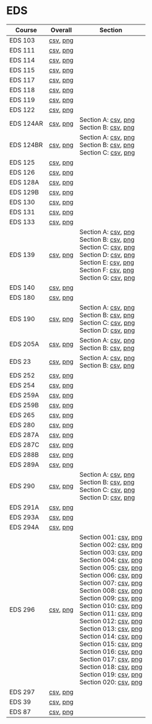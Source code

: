 # EDS

| Course | Overall | Section |
| ------ | ------- | ------- |
| EDS 103 | [csv](https://github.com/UCSD-Historical-Enrollment-Data/2024Winter/blob/main/overall/EDS%20103.csv), [png](https://raw.githubusercontent.com/UCSD-Historical-Enrollment-Data/2024Winter/main/plot_overall/EDS%20103.png) |  |
| EDS 111 | [csv](https://github.com/UCSD-Historical-Enrollment-Data/2024Winter/blob/main/overall/EDS%20111.csv), [png](https://raw.githubusercontent.com/UCSD-Historical-Enrollment-Data/2024Winter/main/plot_overall/EDS%20111.png) |  |
| EDS 114 | [csv](https://github.com/UCSD-Historical-Enrollment-Data/2024Winter/blob/main/overall/EDS%20114.csv), [png](https://raw.githubusercontent.com/UCSD-Historical-Enrollment-Data/2024Winter/main/plot_overall/EDS%20114.png) |  |
| EDS 115 | [csv](https://github.com/UCSD-Historical-Enrollment-Data/2024Winter/blob/main/overall/EDS%20115.csv), [png](https://raw.githubusercontent.com/UCSD-Historical-Enrollment-Data/2024Winter/main/plot_overall/EDS%20115.png) |  |
| EDS 117 | [csv](https://github.com/UCSD-Historical-Enrollment-Data/2024Winter/blob/main/overall/EDS%20117.csv), [png](https://raw.githubusercontent.com/UCSD-Historical-Enrollment-Data/2024Winter/main/plot_overall/EDS%20117.png) |  |
| EDS 118 | [csv](https://github.com/UCSD-Historical-Enrollment-Data/2024Winter/blob/main/overall/EDS%20118.csv), [png](https://raw.githubusercontent.com/UCSD-Historical-Enrollment-Data/2024Winter/main/plot_overall/EDS%20118.png) |  |
| EDS 119 | [csv](https://github.com/UCSD-Historical-Enrollment-Data/2024Winter/blob/main/overall/EDS%20119.csv), [png](https://raw.githubusercontent.com/UCSD-Historical-Enrollment-Data/2024Winter/main/plot_overall/EDS%20119.png) |  |
| EDS 122 | [csv](https://github.com/UCSD-Historical-Enrollment-Data/2024Winter/blob/main/overall/EDS%20122.csv), [png](https://raw.githubusercontent.com/UCSD-Historical-Enrollment-Data/2024Winter/main/plot_overall/EDS%20122.png) |  |
| EDS 124AR | [csv](https://github.com/UCSD-Historical-Enrollment-Data/2024Winter/blob/main/overall/EDS%20124AR.csv), [png](https://raw.githubusercontent.com/UCSD-Historical-Enrollment-Data/2024Winter/main/plot_overall/EDS%20124AR.png) | Section A: [csv](https://github.com/UCSD-Historical-Enrollment-Data/2024Winter/blob/main/section/EDS%20124AR_A.csv), [png](https://raw.githubusercontent.com/UCSD-Historical-Enrollment-Data/2024Winter/main/plot_section/EDS%20124AR_A.png)<br>Section B: [csv](https://github.com/UCSD-Historical-Enrollment-Data/2024Winter/blob/main/section/EDS%20124AR_B.csv), [png](https://raw.githubusercontent.com/UCSD-Historical-Enrollment-Data/2024Winter/main/plot_section/EDS%20124AR_B.png) |
| EDS 124BR | [csv](https://github.com/UCSD-Historical-Enrollment-Data/2024Winter/blob/main/overall/EDS%20124BR.csv), [png](https://raw.githubusercontent.com/UCSD-Historical-Enrollment-Data/2024Winter/main/plot_overall/EDS%20124BR.png) | Section A: [csv](https://github.com/UCSD-Historical-Enrollment-Data/2024Winter/blob/main/section/EDS%20124BR_A.csv), [png](https://raw.githubusercontent.com/UCSD-Historical-Enrollment-Data/2024Winter/main/plot_section/EDS%20124BR_A.png)<br>Section B: [csv](https://github.com/UCSD-Historical-Enrollment-Data/2024Winter/blob/main/section/EDS%20124BR_B.csv), [png](https://raw.githubusercontent.com/UCSD-Historical-Enrollment-Data/2024Winter/main/plot_section/EDS%20124BR_B.png)<br>Section C: [csv](https://github.com/UCSD-Historical-Enrollment-Data/2024Winter/blob/main/section/EDS%20124BR_C.csv), [png](https://raw.githubusercontent.com/UCSD-Historical-Enrollment-Data/2024Winter/main/plot_section/EDS%20124BR_C.png) |
| EDS 125 | [csv](https://github.com/UCSD-Historical-Enrollment-Data/2024Winter/blob/main/overall/EDS%20125.csv), [png](https://raw.githubusercontent.com/UCSD-Historical-Enrollment-Data/2024Winter/main/plot_overall/EDS%20125.png) |  |
| EDS 126 | [csv](https://github.com/UCSD-Historical-Enrollment-Data/2024Winter/blob/main/overall/EDS%20126.csv), [png](https://raw.githubusercontent.com/UCSD-Historical-Enrollment-Data/2024Winter/main/plot_overall/EDS%20126.png) |  |
| EDS 128A | [csv](https://github.com/UCSD-Historical-Enrollment-Data/2024Winter/blob/main/overall/EDS%20128A.csv), [png](https://raw.githubusercontent.com/UCSD-Historical-Enrollment-Data/2024Winter/main/plot_overall/EDS%20128A.png) |  |
| EDS 129B | [csv](https://github.com/UCSD-Historical-Enrollment-Data/2024Winter/blob/main/overall/EDS%20129B.csv), [png](https://raw.githubusercontent.com/UCSD-Historical-Enrollment-Data/2024Winter/main/plot_overall/EDS%20129B.png) |  |
| EDS 130 | [csv](https://github.com/UCSD-Historical-Enrollment-Data/2024Winter/blob/main/overall/EDS%20130.csv), [png](https://raw.githubusercontent.com/UCSD-Historical-Enrollment-Data/2024Winter/main/plot_overall/EDS%20130.png) |  |
| EDS 131 | [csv](https://github.com/UCSD-Historical-Enrollment-Data/2024Winter/blob/main/overall/EDS%20131.csv), [png](https://raw.githubusercontent.com/UCSD-Historical-Enrollment-Data/2024Winter/main/plot_overall/EDS%20131.png) |  |
| EDS 133 | [csv](https://github.com/UCSD-Historical-Enrollment-Data/2024Winter/blob/main/overall/EDS%20133.csv), [png](https://raw.githubusercontent.com/UCSD-Historical-Enrollment-Data/2024Winter/main/plot_overall/EDS%20133.png) |  |
| EDS 139 | [csv](https://github.com/UCSD-Historical-Enrollment-Data/2024Winter/blob/main/overall/EDS%20139.csv), [png](https://raw.githubusercontent.com/UCSD-Historical-Enrollment-Data/2024Winter/main/plot_overall/EDS%20139.png) | Section A: [csv](https://github.com/UCSD-Historical-Enrollment-Data/2024Winter/blob/main/section/EDS%20139_A.csv), [png](https://raw.githubusercontent.com/UCSD-Historical-Enrollment-Data/2024Winter/main/plot_section/EDS%20139_A.png)<br>Section B: [csv](https://github.com/UCSD-Historical-Enrollment-Data/2024Winter/blob/main/section/EDS%20139_B.csv), [png](https://raw.githubusercontent.com/UCSD-Historical-Enrollment-Data/2024Winter/main/plot_section/EDS%20139_B.png)<br>Section C: [csv](https://github.com/UCSD-Historical-Enrollment-Data/2024Winter/blob/main/section/EDS%20139_C.csv), [png](https://raw.githubusercontent.com/UCSD-Historical-Enrollment-Data/2024Winter/main/plot_section/EDS%20139_C.png)<br>Section D: [csv](https://github.com/UCSD-Historical-Enrollment-Data/2024Winter/blob/main/section/EDS%20139_D.csv), [png](https://raw.githubusercontent.com/UCSD-Historical-Enrollment-Data/2024Winter/main/plot_section/EDS%20139_D.png)<br>Section E: [csv](https://github.com/UCSD-Historical-Enrollment-Data/2024Winter/blob/main/section/EDS%20139_E.csv), [png](https://raw.githubusercontent.com/UCSD-Historical-Enrollment-Data/2024Winter/main/plot_section/EDS%20139_E.png)<br>Section F: [csv](https://github.com/UCSD-Historical-Enrollment-Data/2024Winter/blob/main/section/EDS%20139_F.csv), [png](https://raw.githubusercontent.com/UCSD-Historical-Enrollment-Data/2024Winter/main/plot_section/EDS%20139_F.png)<br>Section G: [csv](https://github.com/UCSD-Historical-Enrollment-Data/2024Winter/blob/main/section/EDS%20139_G.csv), [png](https://raw.githubusercontent.com/UCSD-Historical-Enrollment-Data/2024Winter/main/plot_section/EDS%20139_G.png) |
| EDS 140 | [csv](https://github.com/UCSD-Historical-Enrollment-Data/2024Winter/blob/main/overall/EDS%20140.csv), [png](https://raw.githubusercontent.com/UCSD-Historical-Enrollment-Data/2024Winter/main/plot_overall/EDS%20140.png) |  |
| EDS 180 | [csv](https://github.com/UCSD-Historical-Enrollment-Data/2024Winter/blob/main/overall/EDS%20180.csv), [png](https://raw.githubusercontent.com/UCSD-Historical-Enrollment-Data/2024Winter/main/plot_overall/EDS%20180.png) |  |
| EDS 190 | [csv](https://github.com/UCSD-Historical-Enrollment-Data/2024Winter/blob/main/overall/EDS%20190.csv), [png](https://raw.githubusercontent.com/UCSD-Historical-Enrollment-Data/2024Winter/main/plot_overall/EDS%20190.png) | Section A: [csv](https://github.com/UCSD-Historical-Enrollment-Data/2024Winter/blob/main/section/EDS%20190_A.csv), [png](https://raw.githubusercontent.com/UCSD-Historical-Enrollment-Data/2024Winter/main/plot_section/EDS%20190_A.png)<br>Section B: [csv](https://github.com/UCSD-Historical-Enrollment-Data/2024Winter/blob/main/section/EDS%20190_B.csv), [png](https://raw.githubusercontent.com/UCSD-Historical-Enrollment-Data/2024Winter/main/plot_section/EDS%20190_B.png)<br>Section C: [csv](https://github.com/UCSD-Historical-Enrollment-Data/2024Winter/blob/main/section/EDS%20190_C.csv), [png](https://raw.githubusercontent.com/UCSD-Historical-Enrollment-Data/2024Winter/main/plot_section/EDS%20190_C.png)<br>Section D: [csv](https://github.com/UCSD-Historical-Enrollment-Data/2024Winter/blob/main/section/EDS%20190_D.csv), [png](https://raw.githubusercontent.com/UCSD-Historical-Enrollment-Data/2024Winter/main/plot_section/EDS%20190_D.png) |
| EDS 205A | [csv](https://github.com/UCSD-Historical-Enrollment-Data/2024Winter/blob/main/overall/EDS%20205A.csv), [png](https://raw.githubusercontent.com/UCSD-Historical-Enrollment-Data/2024Winter/main/plot_overall/EDS%20205A.png) | Section A: [csv](https://github.com/UCSD-Historical-Enrollment-Data/2024Winter/blob/main/section/EDS%20205A_A.csv), [png](https://raw.githubusercontent.com/UCSD-Historical-Enrollment-Data/2024Winter/main/plot_section/EDS%20205A_A.png)<br>Section B: [csv](https://github.com/UCSD-Historical-Enrollment-Data/2024Winter/blob/main/section/EDS%20205A_B.csv), [png](https://raw.githubusercontent.com/UCSD-Historical-Enrollment-Data/2024Winter/main/plot_section/EDS%20205A_B.png) |
| EDS 23 | [csv](https://github.com/UCSD-Historical-Enrollment-Data/2024Winter/blob/main/overall/EDS%2023.csv), [png](https://raw.githubusercontent.com/UCSD-Historical-Enrollment-Data/2024Winter/main/plot_overall/EDS%2023.png) | Section A: [csv](https://github.com/UCSD-Historical-Enrollment-Data/2024Winter/blob/main/section/EDS%2023_A.csv), [png](https://raw.githubusercontent.com/UCSD-Historical-Enrollment-Data/2024Winter/main/plot_section/EDS%2023_A.png)<br>Section B: [csv](https://github.com/UCSD-Historical-Enrollment-Data/2024Winter/blob/main/section/EDS%2023_B.csv), [png](https://raw.githubusercontent.com/UCSD-Historical-Enrollment-Data/2024Winter/main/plot_section/EDS%2023_B.png) |
| EDS 252 | [csv](https://github.com/UCSD-Historical-Enrollment-Data/2024Winter/blob/main/overall/EDS%20252.csv), [png](https://raw.githubusercontent.com/UCSD-Historical-Enrollment-Data/2024Winter/main/plot_overall/EDS%20252.png) |  |
| EDS 254 | [csv](https://github.com/UCSD-Historical-Enrollment-Data/2024Winter/blob/main/overall/EDS%20254.csv), [png](https://raw.githubusercontent.com/UCSD-Historical-Enrollment-Data/2024Winter/main/plot_overall/EDS%20254.png) |  |
| EDS 259A | [csv](https://github.com/UCSD-Historical-Enrollment-Data/2024Winter/blob/main/overall/EDS%20259A.csv), [png](https://raw.githubusercontent.com/UCSD-Historical-Enrollment-Data/2024Winter/main/plot_overall/EDS%20259A.png) |  |
| EDS 259B | [csv](https://github.com/UCSD-Historical-Enrollment-Data/2024Winter/blob/main/overall/EDS%20259B.csv), [png](https://raw.githubusercontent.com/UCSD-Historical-Enrollment-Data/2024Winter/main/plot_overall/EDS%20259B.png) |  |
| EDS 265 | [csv](https://github.com/UCSD-Historical-Enrollment-Data/2024Winter/blob/main/overall/EDS%20265.csv), [png](https://raw.githubusercontent.com/UCSD-Historical-Enrollment-Data/2024Winter/main/plot_overall/EDS%20265.png) |  |
| EDS 280 | [csv](https://github.com/UCSD-Historical-Enrollment-Data/2024Winter/blob/main/overall/EDS%20280.csv), [png](https://raw.githubusercontent.com/UCSD-Historical-Enrollment-Data/2024Winter/main/plot_overall/EDS%20280.png) |  |
| EDS 287A | [csv](https://github.com/UCSD-Historical-Enrollment-Data/2024Winter/blob/main/overall/EDS%20287A.csv), [png](https://raw.githubusercontent.com/UCSD-Historical-Enrollment-Data/2024Winter/main/plot_overall/EDS%20287A.png) |  |
| EDS 287C | [csv](https://github.com/UCSD-Historical-Enrollment-Data/2024Winter/blob/main/overall/EDS%20287C.csv), [png](https://raw.githubusercontent.com/UCSD-Historical-Enrollment-Data/2024Winter/main/plot_overall/EDS%20287C.png) |  |
| EDS 288B | [csv](https://github.com/UCSD-Historical-Enrollment-Data/2024Winter/blob/main/overall/EDS%20288B.csv), [png](https://raw.githubusercontent.com/UCSD-Historical-Enrollment-Data/2024Winter/main/plot_overall/EDS%20288B.png) |  |
| EDS 289A | [csv](https://github.com/UCSD-Historical-Enrollment-Data/2024Winter/blob/main/overall/EDS%20289A.csv), [png](https://raw.githubusercontent.com/UCSD-Historical-Enrollment-Data/2024Winter/main/plot_overall/EDS%20289A.png) |  |
| EDS 290 | [csv](https://github.com/UCSD-Historical-Enrollment-Data/2024Winter/blob/main/overall/EDS%20290.csv), [png](https://raw.githubusercontent.com/UCSD-Historical-Enrollment-Data/2024Winter/main/plot_overall/EDS%20290.png) | Section A: [csv](https://github.com/UCSD-Historical-Enrollment-Data/2024Winter/blob/main/section/EDS%20290_A.csv), [png](https://raw.githubusercontent.com/UCSD-Historical-Enrollment-Data/2024Winter/main/plot_section/EDS%20290_A.png)<br>Section B: [csv](https://github.com/UCSD-Historical-Enrollment-Data/2024Winter/blob/main/section/EDS%20290_B.csv), [png](https://raw.githubusercontent.com/UCSD-Historical-Enrollment-Data/2024Winter/main/plot_section/EDS%20290_B.png)<br>Section C: [csv](https://github.com/UCSD-Historical-Enrollment-Data/2024Winter/blob/main/section/EDS%20290_C.csv), [png](https://raw.githubusercontent.com/UCSD-Historical-Enrollment-Data/2024Winter/main/plot_section/EDS%20290_C.png)<br>Section D: [csv](https://github.com/UCSD-Historical-Enrollment-Data/2024Winter/blob/main/section/EDS%20290_D.csv), [png](https://raw.githubusercontent.com/UCSD-Historical-Enrollment-Data/2024Winter/main/plot_section/EDS%20290_D.png) |
| EDS 291A | [csv](https://github.com/UCSD-Historical-Enrollment-Data/2024Winter/blob/main/overall/EDS%20291A.csv), [png](https://raw.githubusercontent.com/UCSD-Historical-Enrollment-Data/2024Winter/main/plot_overall/EDS%20291A.png) |  |
| EDS 293A | [csv](https://github.com/UCSD-Historical-Enrollment-Data/2024Winter/blob/main/overall/EDS%20293A.csv), [png](https://raw.githubusercontent.com/UCSD-Historical-Enrollment-Data/2024Winter/main/plot_overall/EDS%20293A.png) |  |
| EDS 294A | [csv](https://github.com/UCSD-Historical-Enrollment-Data/2024Winter/blob/main/overall/EDS%20294A.csv), [png](https://raw.githubusercontent.com/UCSD-Historical-Enrollment-Data/2024Winter/main/plot_overall/EDS%20294A.png) |  |
| EDS 296 | [csv](https://github.com/UCSD-Historical-Enrollment-Data/2024Winter/blob/main/overall/EDS%20296.csv), [png](https://raw.githubusercontent.com/UCSD-Historical-Enrollment-Data/2024Winter/main/plot_overall/EDS%20296.png) | Section 001: [csv](https://github.com/UCSD-Historical-Enrollment-Data/2024Winter/blob/main/section/EDS%20296_001.csv), [png](https://raw.githubusercontent.com/UCSD-Historical-Enrollment-Data/2024Winter/main/plot_section/EDS%20296_001.png)<br>Section 002: [csv](https://github.com/UCSD-Historical-Enrollment-Data/2024Winter/blob/main/section/EDS%20296_002.csv), [png](https://raw.githubusercontent.com/UCSD-Historical-Enrollment-Data/2024Winter/main/plot_section/EDS%20296_002.png)<br>Section 003: [csv](https://github.com/UCSD-Historical-Enrollment-Data/2024Winter/blob/main/section/EDS%20296_003.csv), [png](https://raw.githubusercontent.com/UCSD-Historical-Enrollment-Data/2024Winter/main/plot_section/EDS%20296_003.png)<br>Section 004: [csv](https://github.com/UCSD-Historical-Enrollment-Data/2024Winter/blob/main/section/EDS%20296_004.csv), [png](https://raw.githubusercontent.com/UCSD-Historical-Enrollment-Data/2024Winter/main/plot_section/EDS%20296_004.png)<br>Section 005: [csv](https://github.com/UCSD-Historical-Enrollment-Data/2024Winter/blob/main/section/EDS%20296_005.csv), [png](https://raw.githubusercontent.com/UCSD-Historical-Enrollment-Data/2024Winter/main/plot_section/EDS%20296_005.png)<br>Section 006: [csv](https://github.com/UCSD-Historical-Enrollment-Data/2024Winter/blob/main/section/EDS%20296_006.csv), [png](https://raw.githubusercontent.com/UCSD-Historical-Enrollment-Data/2024Winter/main/plot_section/EDS%20296_006.png)<br>Section 007: [csv](https://github.com/UCSD-Historical-Enrollment-Data/2024Winter/blob/main/section/EDS%20296_007.csv), [png](https://raw.githubusercontent.com/UCSD-Historical-Enrollment-Data/2024Winter/main/plot_section/EDS%20296_007.png)<br>Section 008: [csv](https://github.com/UCSD-Historical-Enrollment-Data/2024Winter/blob/main/section/EDS%20296_008.csv), [png](https://raw.githubusercontent.com/UCSD-Historical-Enrollment-Data/2024Winter/main/plot_section/EDS%20296_008.png)<br>Section 009: [csv](https://github.com/UCSD-Historical-Enrollment-Data/2024Winter/blob/main/section/EDS%20296_009.csv), [png](https://raw.githubusercontent.com/UCSD-Historical-Enrollment-Data/2024Winter/main/plot_section/EDS%20296_009.png)<br>Section 010: [csv](https://github.com/UCSD-Historical-Enrollment-Data/2024Winter/blob/main/section/EDS%20296_010.csv), [png](https://raw.githubusercontent.com/UCSD-Historical-Enrollment-Data/2024Winter/main/plot_section/EDS%20296_010.png)<br>Section 011: [csv](https://github.com/UCSD-Historical-Enrollment-Data/2024Winter/blob/main/section/EDS%20296_011.csv), [png](https://raw.githubusercontent.com/UCSD-Historical-Enrollment-Data/2024Winter/main/plot_section/EDS%20296_011.png)<br>Section 012: [csv](https://github.com/UCSD-Historical-Enrollment-Data/2024Winter/blob/main/section/EDS%20296_012.csv), [png](https://raw.githubusercontent.com/UCSD-Historical-Enrollment-Data/2024Winter/main/plot_section/EDS%20296_012.png)<br>Section 013: [csv](https://github.com/UCSD-Historical-Enrollment-Data/2024Winter/blob/main/section/EDS%20296_013.csv), [png](https://raw.githubusercontent.com/UCSD-Historical-Enrollment-Data/2024Winter/main/plot_section/EDS%20296_013.png)<br>Section 014: [csv](https://github.com/UCSD-Historical-Enrollment-Data/2024Winter/blob/main/section/EDS%20296_014.csv), [png](https://raw.githubusercontent.com/UCSD-Historical-Enrollment-Data/2024Winter/main/plot_section/EDS%20296_014.png)<br>Section 015: [csv](https://github.com/UCSD-Historical-Enrollment-Data/2024Winter/blob/main/section/EDS%20296_015.csv), [png](https://raw.githubusercontent.com/UCSD-Historical-Enrollment-Data/2024Winter/main/plot_section/EDS%20296_015.png)<br>Section 016: [csv](https://github.com/UCSD-Historical-Enrollment-Data/2024Winter/blob/main/section/EDS%20296_016.csv), [png](https://raw.githubusercontent.com/UCSD-Historical-Enrollment-Data/2024Winter/main/plot_section/EDS%20296_016.png)<br>Section 017: [csv](https://github.com/UCSD-Historical-Enrollment-Data/2024Winter/blob/main/section/EDS%20296_017.csv), [png](https://raw.githubusercontent.com/UCSD-Historical-Enrollment-Data/2024Winter/main/plot_section/EDS%20296_017.png)<br>Section 018: [csv](https://github.com/UCSD-Historical-Enrollment-Data/2024Winter/blob/main/section/EDS%20296_018.csv), [png](https://raw.githubusercontent.com/UCSD-Historical-Enrollment-Data/2024Winter/main/plot_section/EDS%20296_018.png)<br>Section 019: [csv](https://github.com/UCSD-Historical-Enrollment-Data/2024Winter/blob/main/section/EDS%20296_019.csv), [png](https://raw.githubusercontent.com/UCSD-Historical-Enrollment-Data/2024Winter/main/plot_section/EDS%20296_019.png)<br>Section 020: [csv](https://github.com/UCSD-Historical-Enrollment-Data/2024Winter/blob/main/section/EDS%20296_020.csv), [png](https://raw.githubusercontent.com/UCSD-Historical-Enrollment-Data/2024Winter/main/plot_section/EDS%20296_020.png) |
| EDS 297 | [csv](https://github.com/UCSD-Historical-Enrollment-Data/2024Winter/blob/main/overall/EDS%20297.csv), [png](https://raw.githubusercontent.com/UCSD-Historical-Enrollment-Data/2024Winter/main/plot_overall/EDS%20297.png) |  |
| EDS 39 | [csv](https://github.com/UCSD-Historical-Enrollment-Data/2024Winter/blob/main/overall/EDS%2039.csv), [png](https://raw.githubusercontent.com/UCSD-Historical-Enrollment-Data/2024Winter/main/plot_overall/EDS%2039.png) |  |
| EDS 87 | [csv](https://github.com/UCSD-Historical-Enrollment-Data/2024Winter/blob/main/overall/EDS%2087.csv), [png](https://raw.githubusercontent.com/UCSD-Historical-Enrollment-Data/2024Winter/main/plot_overall/EDS%2087.png) |  |
